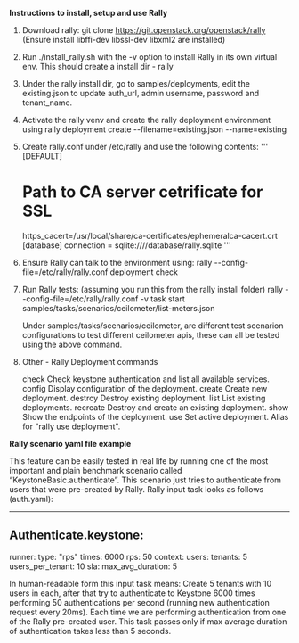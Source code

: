 **Instructions to install, setup and use Rally**

1. Download rally: git clone https://git.openstack.org/openstack/rally
  (Ensure install libffi-dev libssl-dev libxml2 are installed)

2. Run ./install_rally.sh with the -v option to install Rally in its
   own virtual env. This should create a install dir - rally

3. Under the rally install dir, go to samples/deployments, edit the
   existing.json to update auth_url, admin username, password and tenant_name.

4. Activate the rally venv and create the rally deployment environment using
   rally deployment create --filename=existing.json --name=existing

5. Create rally.conf under /etc/rally and use the following contents:
   '''
   [DEFAULT]
   # Path to CA server cetrificate for SSL
   https_cacert=/usr/local/share/ca-certificates/ephemeralca-cacert.crt
   [database]
   connection = sqlite:///<your path of rally install dir>/database/rally.sqlite
   '''
6. Ensure Rally can talk to the environment using:
   rally --config-file=/etc/rally/rally.conf  deployment check

7. Run Rally tests: (assuming you run this from the rally install folder)
   rally --config-file=/etc/rally/rally.conf -v task start samples/tasks/scenarios/ceilometer/list-meters.json

   Under samples/tasks/scenarios/ceilometer, are different test scenarion configurations to test
   different ceilometer apis, these can all be tested using the above command.


8. Other - Rally Deployment commands

    check Check keystone authentication and list all available services.
    config Display configuration of the deployment.
    create Create new deployment.
    destroy Destroy existing deployment.
    list List existing deployments.
    recreate Destroy and create an existing deployment.
    show Show the endpoints of the deployment.
    use Set active deployment. Alias for "rally use deployment".


**Rally scenario yaml file example**

This feature can be easily tested in real life by running one of the most important and plain benchmark scenario called
“KeystoneBasic.authenticate”. This scenario just tries to authenticate from users that were pre-created by Rally. Rally
input task looks as follows (auth.yaml):


---
Authenticate.keystone:
-
runner:
type: "rps"
times: 6000
rps: 50
context:
users:
tenants: 5
users_per_tenant: 10
sla:
max_avg_duration: 5


In human-readable form this input task means: Create 5 tenants with 10 users in each, after that try to authenticate
to Keystone 6000 times performing 50 authentications per second (running new authentication request every 20ms).
Each time we are performing authentication from one of the Rally pre-created user. This task passes only if max
average duration of authentication takes less than 5 seconds.
